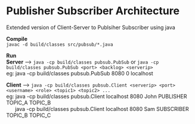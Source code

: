 # Publisher Subscriber Architecture
Extended version of Client-Server to Publsiher Subscriber using java

<b>Compile</b><br>
`javac -d build/classes src/pubsub/*.java`

<b>Run</b><br>
<b>Server</b> --> `java -cp build/classes pubsub.PubSub` or `java -cp build/classes pubsub.PubSub <port> <backlog> <serverip>` <br>
eg: java -cp build/classes pubsub.PubSub 8080 0 localhost

<b>Client</b> --> `java -cp build/classes pubsub.Client <serverip> <port> <username> <role> <topic1> <topic2> ...` <br>
eg: java -cp build/classes pubsub.Client localhost 8080 John PUBLISHER TOPIC_A TOPIC_B <br>
 &nbsp;&nbsp;&nbsp;&nbsp;&nbsp;   java -cp build/classes pubsub.Client localhost 8080 Sam SUBSCRIBER TOPIC_B TOPIC_C
